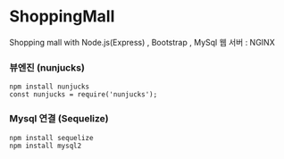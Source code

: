 # ShoppingMall
Shopping mall with Node.js(Express) , Bootstrap , MySql 
웹 서버 : NGINX
### 뷰엔진 (nunjucks) 
```
npm install nunjucks
const nunjucks = require('nunjucks');
```
### Mysql 연결 (Sequelize)
```
npm install sequelize
npm install mysql2
```
